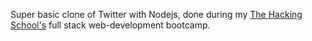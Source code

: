 Super basic clone of Twitter with Nodejs, done during my [The Hacking School's](http://thehackingschool.com/) full stack web-development bootcamp.

